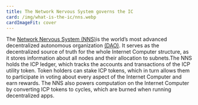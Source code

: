 ```yaml
---
title: The Network Nervous System governs the IC
card: /img/what-is-the-ic/nns.webp
cardImageFit: cover
---
```


The [Network Nervous System (NNS)](/how-it-works/network-nervous-system-nns/)is the world’s most advanced decentralized autonomous organization [(DAO)](/docs/current/tokenomics/#network-nervous-system-nns). It serves as the decentralized source of truth for the whole Internet Computer structure, as it stores information about all nodes and their allocation to subnets.The NNS holds the ICP ledger, which tracks the accounts and transactions of the ICP utility token. Token holders can stake ICP tokens, which in turn allows them to participate in voting about every aspect of the Internet Computer and earn rewards. The NNS also powers computation on the Internet Computer by converting ICP tokens to cycles, which are burned when running decentralized apps.

